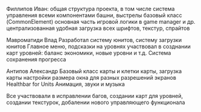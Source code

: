Филлипов Иван:
общая структура проекта, в том числе система управления всеми компонентами
башни, выстрелы
базовый класс (CommonElement)
основная часть игровой логики в game manager и др.
централизованная удобная загрузка всех шрифтов, текстур, спрайтов

Мавроматиди Влад
Разработал систему юнитов, систему загрузки юнитов
Главное меню, подсказки на уровнях
участвовал в созднании карт уровней: баланс экономики, новые уровни и т.д.
Система сохранения прогресса

Антипов Александр
Базовый класс карты и клетки карты, загрузка карты
настройки размера окна для разных разрешений экранов
Healthbar for Units
Анимация, звуки и музыка

Все участвовали в исправлении багов, создании карт для уровней, создании текстурок, добалении нового управляющего функционала